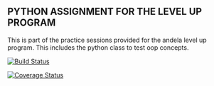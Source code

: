 ## PYTHON ASSIGNMENT FOR THE LEVEL UP PROGRAM

This is part of the practice sessions provided for the andela level up program.
This includes the python class to test oop concepts.


[![Build Status](https://travis-ci.org/bozicschucky/Levelup.svg?branch=ch-oop-tests-159620614)](https://travis-ci.org/bozicschucky/Levelup)

[![Coverage Status](https://coveralls.io/repos/github/bozicschucky/Levelup/badge.svg?branch=ch-oop-tests-159620614)](https://coveralls.io/github/bozicschucky/Levelup?branch=ch-oop-tests-159620614)